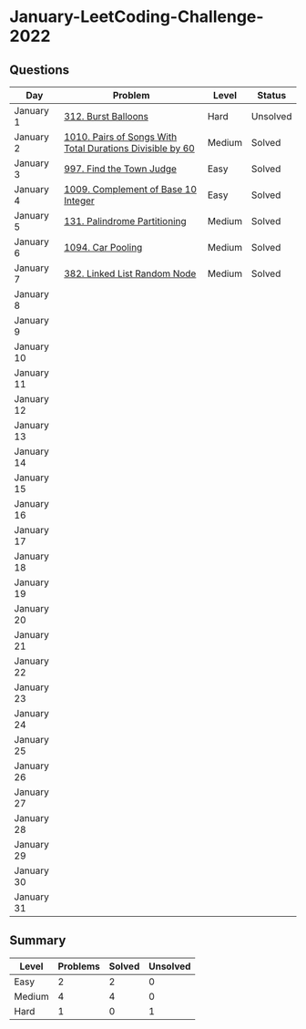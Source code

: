 # January-LeetCoding-Challenge-2022

## Questions
| Day | Problem | Level | Status |
| --- | --- | --- | --- |
| January 1 | [312. Burst Balloons](https://leetcode.com/problems/burst-balloons/) | Hard | Unsolved |
| January 2 | [1010. Pairs of Songs With Total Durations Divisible by 60](https://leetcode.com/problems/pairs-of-songs-with-total-durations-divisible-by-60/) | Medium | Solved |
| January 3 | [997. Find the Town Judge](https://leetcode.com/problems/find-the-town-judge/) | Easy | Solved |
| January 4 | [1009. Complement of Base 10 Integer](https://leetcode.com/problems/complement-of-base-10-integer/) | Easy | Solved |
| January 5 | [131. Palindrome Partitioning](https://leetcode.com/problems/palindrome-partitioning/) | Medium | Solved |
| January 6 | [1094. Car Pooling](https://leetcode.com/problems/car-pooling/) | Medium | Solved|
| January 7 | [382. Linked List Random Node](https://leetcode.com/problems/linked-list-random-node/) | Medium | Solved |
| January 8 | []() | | |
| January 9 | []() | | |
| January 10 | []() | | |
| January 11 | []() | | |
| January 12 | []() | | |
| January 13 | []() | | |
| January 14 | []() | | |
| January 15 | []() | | |
| January 16 | []() | | |
| January 17 | []() | | |
| January 18 | []() | | |
| January 19 | []() | | |
| January 20 | []() | | |
| January 21 | []() | | |
| January 22 | []() | | |
| January 23 | []() | | |
| January 24 | []() | | |
| January 25 | []() | | |
| January 26 | []() | | |
| January 27 | []() | | |
| January 28 | []() | | |
| January 29 | []() | | |
| January 30 | []() | | |
| January 31 | []() | | |

## Summary
| Level  | Problems | Solved | Unsolved |
| ---    | --- | --- | --- |
| Easy   | 2 | 2 | 0 |
| Medium | 4 | 4 | 0 |
| Hard   | 1 | 0 | 1 |

